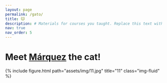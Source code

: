 ```yaml
---
layout: page
permalink: /gato/
title: 🐱
description: # Materials for courses you taught. Replace this text with your description.
nav: true
nav_order: 5
---
```


# Meet [Márquez](https://www.instagram.com/marx_marquez_/) the cat! 

{% include figure.html path="assets/img/11.jpg" title="11" class="img-fluid" %}

